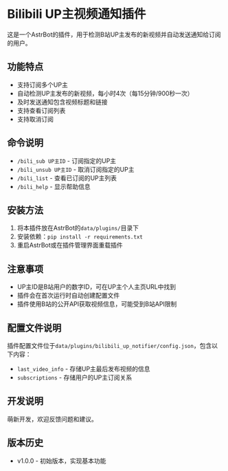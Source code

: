 # Bilibili UP主视频通知插件

这是一个AstrBot的插件，用于检测B站UP主发布的新视频并自动发送通知给订阅的用户。

## 功能特点

- 支持订阅多个UP主
- 自动检测UP主发布的新视频，每小时4次（每15分钟/900秒一次）
- 及时发送通知包含视频标题和链接
- 支持查看订阅列表
- 支持取消订阅

## 命令说明

- `/bili_sub UP主ID` - 订阅指定的UP主
- `/bili_unsub UP主ID` - 取消订阅指定的UP主
- `/bili_list` - 查看已订阅的UP主列表
- `/bili_help` - 显示帮助信息

## 安装方法

1. 将本插件放在AstrBot的`data/plugins/`目录下
2. 安装依赖：`pip install -r requirements.txt`
3. 重启AstrBot或在插件管理界面重载插件

## 注意事项

- UP主ID是B站用户的数字ID，可在UP主个人主页URL中找到
- 插件会在首次运行时自动创建配置文件
- 插件使用B站的公开API获取视频信息，可能受到B站API限制

## 配置文件说明

插件配置文件位于`data/plugins/bilibili_up_notifier/config.json`，包含以下内容：

- `last_video_info` - 存储UP主最后发布视频的信息
- `subscriptions` - 存储用户的UP主订阅关系

## 开发说明

萌新开发，欢迎反馈问题和建议。

## 版本历史

- v1.0.0 - 初始版本，实现基本功能